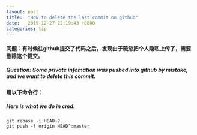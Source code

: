 ```yaml
---
layout: post
title:  "How to delete the last commit on github"
date:   2019-12-27 22:19:43 +0800
categories: tip
---
```



#### 问题：有时候往github提交了代码之后，发现由于疏忽把个人隐私上传了，需要删除这个提交。
##### Question: Some private infomation was pushed into github by mistake, and we want to delete this commit.

#### 用以下命令行：
##### Here is what we do in cmd:

```shell
git rebase -i HEAD~2
git push -f origin HEAD^:master
```